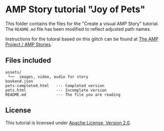 AMP Story tutorial "Joy of Pets"
================================

This folder contains the files for the "Create a visual AMP Story" tutorial.
The `README.md` file has been modified to reflect adjusted path names.

Instructions for the tutoral based on this glitch can be found at [The AMP Project / AMP Stories](https://www.ampproject.org/stories/).

## Files included

```text
assets/
 └──  images, video, audio for story
bookend.json
pets-completed.html   --- Completed version
pets.html             --- Incomplete version
README.md             --- The file you are reading
```

## License

This tutorial is licensed under [Apache License, Version 2.0](https://github.com/ampproject/docs/blob/master/LICENSE).

